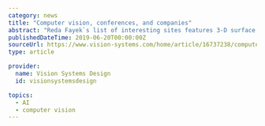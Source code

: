 ```yaml
---
category: news
title: "Computer vision, conferences, and companies"
abstract: "Reda Fayek`s list of interesting sites features 3-D surface modeling. And he has also added sections on research laboratories, organizations, conferences, journals and companies involved in machine vision and image processing. The more than 200 links ..."
publishedDateTime: 2019-06-20T00:00:00Z
sourceUrl: https://www.vision-systems.com/home/article/16737238/computer-vision-conferences-and-companies
type: article

provider:
  name: Vision Systems Design
  id: visionsystemsdesign

topics:
  - AI
  - computer vision
---
```

